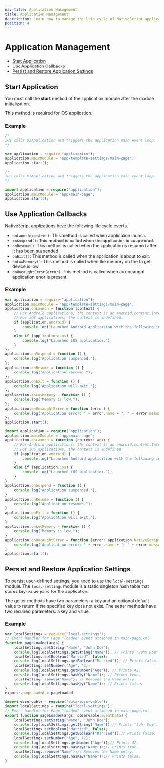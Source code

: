 ```yaml
---
nav-title: Application Management
title: Application Management
description: Learn how to manage the life cycle of NativeScript applications from application start to storing user-defined settings.
position: 4
---
```


# Application Management

* [Start Application](#start-application)
* [Use Application Callbacks](#use-application-callbacks)
* [Persist and Restore Application Settings](#persist-and-restore-application-settings)

## Start Application

You must call the **start** method of the application module after the module initialization. 

This method is required for iOS application. 

### Example

``` JavaScript
/*
iOS calls UIApplication and triggers the application main event loop.
*/

var application = require("application");
application.mainModule = "app/template-settings/main-page";
application.start();
```
``` TypeScript
/*
iOS calls UIApplication and triggers the application main event loop.
*/

import application = require("application");
application.mainModule = "app/main-page";
application.start();
```

## Use Application Callbacks

NativeScript applications have the following life cycle events.

+ `onLaunch(context)`: This method is called when application launch.
+ `onSuspend()`: This method is called when the application is suspended.
+ `onResume()`: This method is called when the application is resumed after it has been suspended.
+ `onExit()`: This method is called when the application is about to exit.
+ `onLowMemory()`: This method is called when the memory on the target device is low.
+ `onUncaughtError(error)`: This method is called when an uncaught application error is present.

### Example

``` JavaScript
var application = require("application");
application.mainModule = "app/template-settings/main-page";
application.onLaunch = function (context) {
    // For Android applications, the context is an android.content.Intent class.
    // For iOS applications, the context is undefined.
    if (application.android) {
        console.log("Launched Android application with the following intent: " + context + ".");
    }
    else if (application.ios) {
        console.log("Launched iOS application.");
    }
};
application.onSuspend = function () {
    console.log("Application suspended.");
};
application.onResume = function () {
    console.log("Application resumed.");
};
application.onExit = function () {
    console.log("Application will exit.");
};
application.onLowMemory = function () {
    console.log("Memory is low.");
};
application.onUncaughtError = function (error) {
    console.log("Application error: " + error.name + "; " + error.message + "; " + error.nativeError);
};
application.start();
```
``` TypeScript
import application = require("application");
application.mainModule = "app/main-page";
application.onLaunch = function (context: any) {
    // For Android applications, the context is an android.content.Intent class.
    // For iOS applications, the context is undefined.
    if (application.android) {
        console.log("Launched Android application with the following intent: " + context + ".");
    }
    else if (application.ios) {
        console.log("Launched iOS application.");
    }
}
application.onSuspend = function () {
    console.log("Application suspended.");
}
application.onResume = function () {
    console.log("Application resumed.");
}
application.onExit = function () {
    console.log("Application will exit.");
}
application.onLowMemory = function () {
    console.log("Memory is low.");
}
application.onUncaughtError = function (error: application.NativeScriptError) {
    console.log("Application error: " + error.name + "; " + error.message + "; " + error.nativeError);
}
application.start();
```

## Persist and Restore Application Settings

To persist user-defined settings, you need to use the `local-settings` module. The `local-settings` module is a static singleton hash table that stores key-value pairs for the application. 

The getter methods have two parameters: a key and an optional default value to return if the specified key does not exist.
The setter methods have two required parameters: a key and value. 

### Example

``` JavaScript
var localSettings = require("local-settings");
// Event handler for Page "loaded" event attached in main-page.xml.
function pageLoaded(args) {
    localSettings.setString("Name", "John Doe");
    console.log(localSettings.getString("Name")); // Prints "John Doe".
    localSettings.setBoolean("Married", false);
    console.log(localSettings.getBoolean("Married")); // Prints false.
    localSettings.setNumber("Age", 42);
    console.log(localSettings.getNumber("Age")); // Prints 42.
    console.log(localSettings.hasKey("Name")); // Prints true.
    localSettings.remove("Name"); // Removes the Name entry.
    console.log(localSettings.hasKey("Name")); // Prints false.
}
exports.pageLoaded = pageLoaded;
```
``` TypeScript
import observable = require("data/observable");
import localSettings = require("local-settings");
// Event handler for Page "loaded" event attached in main-page.xml.
export function pageLoaded(args: observable.EventData) {
    localSettings.setString("Name", "John Doe");
    console.log(localSettings.getString("Name"));// Prints "John Doe".
    localSettings.setBoolean("Married", false);
    console.log(localSettings.getBoolean("Married"));// Prints false.
    localSettings.setNumber("Age", 42);
    console.log(localSettings.getNumber("Age"));// Prints 42.
    console.log(localSettings.hasKey("Name"));// Prints true.
    localSettings.remove("Name");// Removes the Name entry.
    console.log(localSettings.hasKey("Name"));// Prints false.
}
```